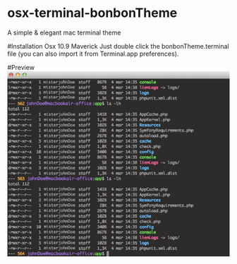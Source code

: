 osx-terminal-bonbonTheme
========================

A simple &amp; elegant mac terminal theme

#Installation
Osx 10.9 Maverick 
Just double click the bonbonTheme.terminal file (you can also import it from Terminal.app preferences).

#Preview
![alt text](https://github.com/ousmaneNdiaye/osx-terminal-bonbonTheme/blob/master/screenshots/bonbonThemeScreenshot1.jpg?raw=true "Theme Preview")

